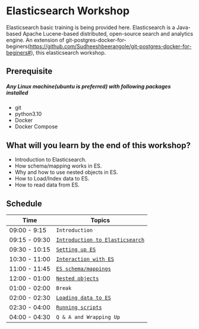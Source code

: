 # Elasticsearch Workshop

Elasticsearch basic training is being provided here. Elasticsearch is a Java-based Apache 
Lucene-based distributed, open-source search and analytics engine. An extension of 
git-postgres-docker-for-beginers(https://github.com/Sudheeshbeerangole/git-postgres-docker-for-beginers#), this elasticsearch workshop.

## Prerequisite

##### Any Linux machine(ubuntu is preferred) with following packages installed
- git
- python3.10
- Docker
- Docker Compose

## What will you learn by the end of this workshop?
- Introduction to Elasticsearch.
- How schema/mapping works in ES.
- Why and how to use nested objects in ES.
- How to Load/Index data to ES.
- How to read data from ES.


## Schedule
| Time            | Topics
|-----------------|-------
| 09:00 - 9:15   |  `Introduction`
| 09:15 - 09:30   |  [`Introduction to Elasticsearch`](docs/elasticsearch_introduction.md)
| 09:30 - 10:15   |  [`Setting up ES`](docs/es_in_docker.md)
| 10:30 - 11:00   |  [`Interaction with ES`](docs/interaction_with_es.md)
| 11:00 - 11:45   |  [`ES schema/mappings`](docs/mapping_intro.md)
| 12:00 - 01:00    | [`Nested objects`](docs/nested_objects.md)
| 01:00 - 02:00   |  `Break`
| 02:00 - 02:30  |  [`Loading data to ES`](docs/load_cmd.md)
| 02:30 - 04:00   | [`Running scripts`](docs/script_run.md)
| 04:00 - 04:30    |  `Q & A and Wrapping Up`